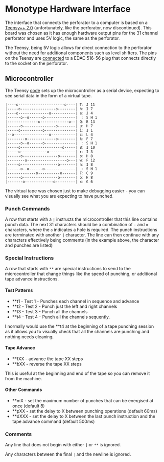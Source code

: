 # Monotype Hardware Interface

The interface that connects the perforator to a computer is based on a [Teensy++ 2.0](https://www.pjrc.com/store/teensypp.html) (unfortunately, like the perforator, now discontinued). This board was chosen as it has enough hardware output pins for the 31 channel perforator and uses 5V logic, the same as the perforator.

The Teensy, being 5V logic allows for direct connection to the perforator without the need for additional components such as level shifters. The pins on the Teensy are [connected](Monotype%20Punch%Connector.pdf) to a EDAC 516-56 plug that connects directly to the socket on the perforator.

## Microcontroller 

The Teensy [code](monotype.ino) sets up the microcontroller as a serial device, expecting to see serial data in the form of a virtual tape.

```
|----o---------------------o----| T: J 11
|-----o----------------o--------| h: I 7
|----o--------------o-----------| e: J 4
|------o--o------o--------------|  : S H 1
|--------------o-------------o--| Q: B 13
|------o---------------o--------| u: H 7
|-----o----------o--------------| i: I 1
|--o----------------o-----------| c: L 4
|--------o-------------o--------| k: F 7
|------o--o------o--------------|  : S H 1
|-----o-------------------o-----| B: I 10
|-----o------------o------------| r: I 3
|------o----------------o-------| o: H 8
|--------o------------------o---| w: F 12
|-----o-----------------o-------| n: I 8
|------o--o------o--------------|  : S H 1
|-------------o----------o------| F: C 9
|------o----------------o-------| o: H 8
|-------o-------------o---------| x: G 6
```

The virtual tape was chosen just to make debugging easier - you can visually see what you are expecting to have punched.

### Punch Commands

A row that starts with a `|` instructs the microcontroller that this line contains punch data. The next 31 characters should be a combination of `-` and `o` characters, where the `o` indicates a hole is required. The punch instructions are terminated with another `|` character. The line can then continue with any characters effectively being comments (in the example above, the character and punches are listed)

### Special Instructions

A row that starts with `**` are special instructions to send to the microcontroller that change things like the speed of punching, or additional tape advance instructions.

#### Test Patterns

- **t1 - Test 1 - Punches each channel in sequence and advance
- **t2 - Test 2 - Punch just the left and right channels
- **t3 - Test 3 - Punch all the channels
- **t4 - Test 4 - Punch all the channels sequently. 

I normally would use the **t4 at the beginning of a tape punching session as it allows you to visually check that all the channels are punching and nothing needs cleaning.

#### Tape Advance

- **fXX - advance the tape XX steps
- **bXX - reverse the tape XX steps

This is useful at the beginning and end of the tape so you can remove it from the machine.

#### Other Commands

- **mX - set the maximum number of punches that can be energised at once (default 8)
- **pXX - set the delay to X between punching operations (default 60ms)
- **dXXX - set the delay to X between the last punch instruction and the tape advance command (default 500ms)

### Comments

Any line that does not begin with either `|` or `**` is ignored.

Any characters between the final `|` and the newline is ignored.
